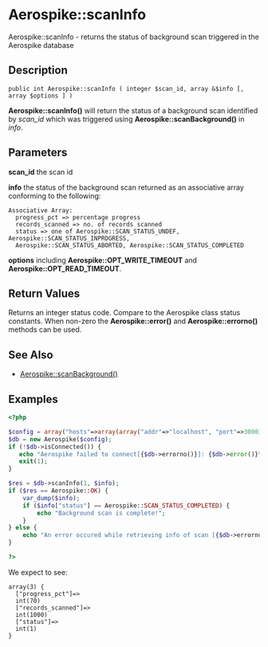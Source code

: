 
# Aerospike::scanInfo

Aerospike::scanInfo - returns the status of background scan triggered in the Aerospike database

## Description

```
public int Aerospike::scanInfo ( integer $scan_id, array &$info [, array $options ] )
```

**Aerospike::scanInfo()** will return the status of a background scan identified
by *scan_id* which was triggered using **Aerospike::scanBackground()** in
*info*.

## Parameters

**scan_id** the scan id

**info** the status of the background scan returned as an associative array conforming to the following:
```
Associative Array:
  progress_pct => percentage progress
  records_scanned => no. of records scanned
  status => one of Aerospike::SCAN_STATUS_UNDEF, Aerospike::SCAN_STATUS_INPROGRESS,
  Aerospike::SCAN_STATUS_ABORTED, Aerospike::SCAN_STATUS_COMPLETED
```

**options** including **Aerospike::OPT_WRITE_TIMEOUT** and **Aerospike::OPT_READ_TIMEOUT**.

## Return Values

Returns an integer status code.  Compare to the Aerospike class status
constants.  When non-zero the **Aerospike::error()** and
**Aerospike::errorno()** methods can be used.

## See Also

- [Aerospike::scanBackground()](aerospike_scanbackground.md)

## Examples

```php
<?php

$config = array("hosts"=>array(array("addr"=>"localhost", "port"=>3000)));
$db = new Aerospike($config);
if (!$db->isConnected()) {
   echo "Aerospike failed to connect[{$db->errorno()}]: {$db->error()}\n";
   exit(1);
}

$res = $db->scanInfo(1, $info);
if ($res == Aerospike::OK) {
    var_dump($info);
    if ($info["status"] == Aerospike::SCAN_STATUS_COMPLETED) {
        echo "Background scan is complete!";
    }
} else {
    echo "An error occured while retrieving info of scan [{$db->errorno()}] {$db->error()}\n";
}

?>
```

We expect to see:

```
array(3) {
  ["progress_pct"]=>
  int(70)
  ["records_scanned"]=>
  int(1000)
  ["status"]=>
  int(1)
}
```

